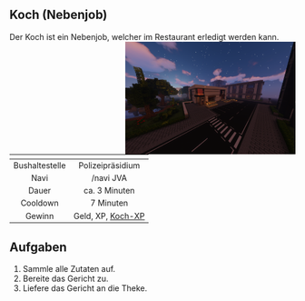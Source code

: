 ## Koch (Nebenjob)
Der Koch ist ein Nebenjob, welcher im Restaurant erledigt werden kann. <img align="right" width="300" eight="150" src="../../../assets/image/nebenjobs/Koch.png">

| <!-- --> | <!-- --> |
| :-: | :-: |
| Bushaltestelle | Polizeipräsidium |
| Navi | /navi JVA |
| Dauer | ca. 3 Minuten |
| Cooldown | 7 Minuten |
| Gewinn | Geld, XP, [Koch-XP](../../skills/kochen.md) |

## Aufgaben
1. Sammle alle Zutaten auf.
2. Bereite das Gericht zu.
3. Liefere das Gericht an die Theke.
